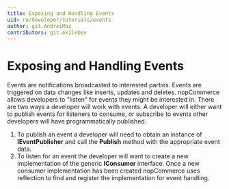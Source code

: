 ```yaml
---
title: Exposing and Handling Events
uid: ru/developer/tutorials/events
author: git.AndreiMaz
contributors: git.exileDev
---
```

# Exposing and Handling Events

Events are notifications broadcasted to interested parties. Events are triggered on data changes like inserts, updates and deletes. nopCommerce allows developers to "listen" for events they might be interested in. There are two ways a developer will work with events. A developer will either want to publish events for listeners to consume, or subscribe to events other developers will have programmatically published.

1. To publish an event a developer will need to obtain an instance of **IEventPublisher** and call the **Publish** method with the appropriate event data.
1. To listen for an event the developer will want to create a new implementation of the generic **IConsumer** interface. Once a new consumer implementation has been created nopCommerce uses reflection to find and register the implementation for event handling.
